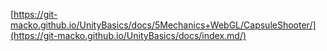 [https://git-macko.github.io/UnityBasics/docs/5Mechanics+WebGL/CapsuleShooter/](https://git-macko.github.io/UnityBasics/docs/index.md/)
